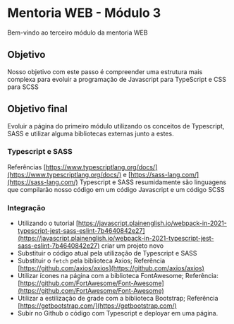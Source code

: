 # Mentoria WEB - Módulo 3
Bem-vindo ao terceiro módulo da mentoria WEB

## Objetivo
Nosso objetivo com este passo é compreender uma estrutura mais complexa para evoluir a programação de Javascript para TypeScript e CSS para SCSS

## Objetivo final
Evoluir a página do primeiro módulo utilizando os conceitos de Typescript, SASS e utilizar alguma bibliotecas externas junto a estes. 

### Typescript e SASS
Referências [https://www.typescriptlang.org/docs/](https://www.typescriptlang.org/docs/) e [https://sass-lang.com/](https://sass-lang.com/)
Typescript e SASS resumidamente são linguagens que compilarão nosso código em um código Javascript e um código SCSS

### Integração

- Utilizando o tutorial [https://javascript.plainenglish.io/webpack-in-2021-typescript-jest-sass-eslint-7b4640842e27](https://javascript.plainenglish.io/webpack-in-2021-typescript-jest-sass-eslint-7b4640842e27) criar um projeto novo
- Substituir o código atual pela utilização de Typescript e SASS
- Substituir o `fetch` pela biblioteca Axios; Referência [https://github.com/axios/axios](https://github.com/axios/axios)
- Utilizar ícones na página com a biblioteca FontAwesome; Referência: [https://github.com/FortAwesome/Font-Awesome](https://github.com/FortAwesome/Font-Awesome)
- Utilizar a estilização de grade com a biblioteca Bootstrap; Referência [https://getbootstrap.com/](https://getbootstrap.com/)
- Subir no Github o código com Typescript e deployar em uma página.